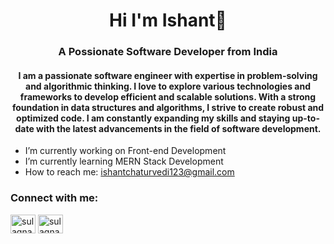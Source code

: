 <h1 align="center">Hi I'm Ishant👋</h1>
<h3 align="center">A Possionate Software Developer from India</h3>

<h4 align="center">I am a passionate software engineer with expertise in problem-solving and algorithmic thinking. I love to explore various 
   technologies and frameworks to develop efficient and scalable solutions. With a strong foundation in data structures and 
   algorithms, I strive to create robust and optimized code. I am constantly expanding my skills and staying up-to-date with 
   the latest advancements in the field of software development.</h4>

-  I’m currently working on Front-end Development
-  I’m currently learning MERN Stack Development
-  How to reach me: ishantchaturvedi123@gmail.com

 <h3 align="left">Connect with me:</h3>
<p align="left">
<a href="https://x.com/imIchaturvedi" target="blank"><img align="center" src="https://raw.githubusercontent.com/rahuldkjain/github-profile-readme-generator/master/src/images/icons/Social/twitter.svg" alt="sulagnaduttaro1" height="30" width="40" /></a>
<a href="https://linkedin.com/in/ishant-chaturvedi" target="blank"><img align="center" src="https://raw.githubusercontent.com/rahuldkjain/github-profile-readme-generator/master/src/images/icons/Social/linked-in-alt.svg" alt="sulagna-dutta-roy-26421b201" height="30" width="40" /></a>
</p>


<!--
**Ishantchaturvedi/Ishantchaturvedi** is a ✨ _special_ ✨ repository because its `README.md` (this file) appears on your GitHub profile.

Here are some ideas to get you started:

- 🔭 I’m currently working on Build Projects.
- 🌱 I’m currently learning MERN Stack Development
- 👯 I’m looking to collaborate on ...
- 🤔 I’m looking for help with ...
- 💬 Ask me about ...
- 📫 How to reach me: ishantchaturvedi123@gmail.com
- 😄 Pronouns: ...
- ⚡ Fun fact: ...
-->
